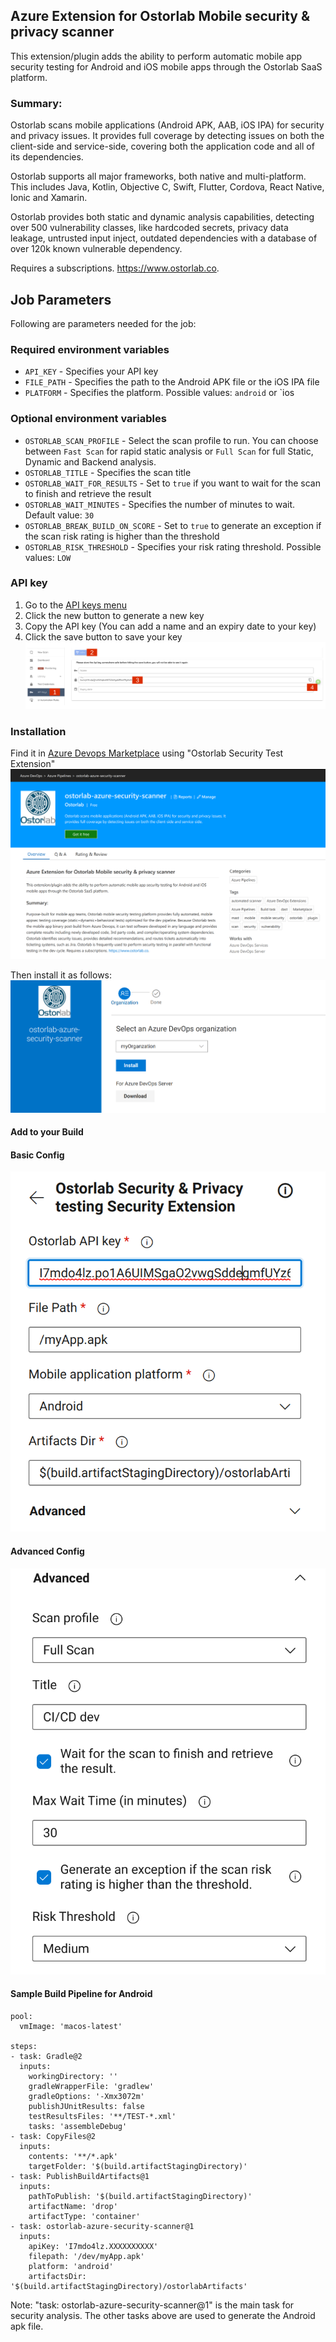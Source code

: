 ## Azure Extension for Ostorlab Mobile security & privacy scanner
This extension/plugin adds the ability to perform automatic mobile app security testing for Android and iOS mobile apps through the Ostorlab SaaS platform.

### Summary:
Ostorlab scans mobile applications (Android APK, AAB, iOS IPA) for security and privacy issues. It provides full coverage by detecting issues on both the client-side and service-side, covering both the application code and all of its dependencies.

Ostorlab supports all major frameworks, both native and multi-platform. This includes Java, Kotlin, Objective C, Swift, Flutter, Cordova, React Native, Ionic and Xamarin.

Ostorlab provides both static and dynamic analysis capabilities, detecting over 500 vulnerability classes, like hardcoded secrets, privacy data leakage, untrusted input inject, outdated dependencies with a database of over 120k known vulnerable dependency.

Requires a subscriptions. https://www.ostorlab.co.

## Job Parameters
Following are parameters needed for the job:

### Required environment variables
- `API_KEY` - Specifies your API key
- `FILE_PATH` - Specifies the path to the Android APK file or the iOS IPA file
- `PLATFORM` - Specifies the platform. Possible values: `android` or `ios


### Optional environment variables

- `OSTORLAB_SCAN_PROFILE` - Select the scan profile to run. You can choose between `Fast Scan` for rapid static analysis or `Full Scan` for full Static, Dynamic and Backend analysis.
- `OSTORLAB_TITLE` - Specifies the scan title
- `OSTORLAB_WAIT_FOR_RESULTS` - Set to `true` if you want to wait for the scan to finish and retrieve the result
- `OSTORLAB_WAIT_MINUTES` - Specifies the number of minutes to wait. Default value: `30`
- `OSTORLAB_BREAK_BUILD_ON_SCORE` - Set to `true` to generate an exception if the scan risk rating is higher than the threshold
- `OSTORLAB_RISK_THRESHOLD` - Specifies your risk rating threshold. Possible values: `LOW`

### API key

1. Go to the [API keys menu](https://report.ostorlab.co/library/api/keys)
2. Click the new button to generate a new key
3. Copy the API key (You can add a name and an expiry date to your key)
4. Click the save button to save your key
![](images/apikey.png)

### Installation

Find it in [Azure Devops Marketplace](https://marketplace.visualstudio.com/azuredevops) using "Ostorlab Security Test Extension"
![](images/marketplace.png)

Then install it as follows:
![](images/install.png)

#### Add to your Build

#### Basic Config
![](images/basic-config.png)

#### Advanced Config
![](images/advanced-config.png)

#### Sample Build Pipeline for Android
```
pool:
  vmImage: 'macos-latest'

steps:
- task: Gradle@2
  inputs:
    workingDirectory: ''
    gradleWrapperFile: 'gradlew'
    gradleOptions: '-Xmx3072m'
    publishJUnitResults: false
    testResultsFiles: '**/TEST-*.xml'
    tasks: 'assembleDebug'
- task: CopyFiles@2
  inputs:
    contents: '**/*.apk'
    targetFolder: '$(build.artifactStagingDirectory)'
- task: PublishBuildArtifacts@1
  inputs:
    pathToPublish: '$(build.artifactStagingDirectory)'
    artifactName: 'drop'
    artifactType: 'container'
- task: ostorlab-azure-security-scanner@1
  inputs:
    apiKey: 'I7mdo4lz.XXXXXXXXXX'
    filepath: '/dev/myApp.apk'
    platform: 'android'
    artifactsDir: '$(build.artifactStagingDirectory)/ostorlabArtifacts'
```
Note: "task: ostorlab-azure-security-scanner@1" is the main task for security analysis. The other tasks above are used to generate the Android apk file.
